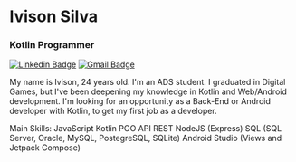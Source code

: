 # Ivison Silva

### Kotlin Programmer

[![Linkedin Badge](https://img.shields.io/badge/-Ivison%20Silva-6633cc?style=flat-square&logo=Linkedin&logoColor=white&link=https://www.linkedin.com/in/ivisondsb/)](https://www.linkedin.com/in/ivisondsb/)
[![Gmail Badge](https://img.shields.io/badge/-ivisondsb@gmail.com-6633cc?style=flat-square&logo=Gmail&logoColor=white&link=mailto:ivisondsb@gmail.com)](mailto:ivisondsb@gmail.com)

My name is Ivison, 24 years old.
I'm an ADS student.
I graduated in Digital Games, but I've been deepening my knowledge in Kotlin and Web/Android development. I'm looking for an opportunity as a Back-End or Android developer with Kotlin, to get my first job as a developer.

Main Skills:
JavaScript
Kotlin
POO
API REST
NodeJS (Express)
SQL (SQL Server, Oracle, MySQL, PostegreSQL, SQLite)
Android Studio (Views and Jetpack Compose)
